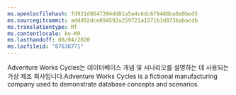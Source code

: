 ```yaml
---
ms.openlocfilehash: fd921d8647394dd01a5a4c6dc6f9486ba0a0bed5
ms.sourcegitcommit: ad4d92dce894592a259721a1571b1d8736abacdb
ms.translationtype: MT
ms.contentlocale: ko-KR
ms.lasthandoff: 08/04/2020
ms.locfileid: "87638771"
---
```

<span data-ttu-id="5bb73-101">Adventure Works Cycles는 데이터베이스 개념 및 시나리오를 설명하는 데 사용되는 가상 제조 회사입니다.</span><span class="sxs-lookup"><span data-stu-id="5bb73-101">Adventure Works Cycles is a fictional manufacturing company used to demonstrate database concepts and scenarios.</span></span>
